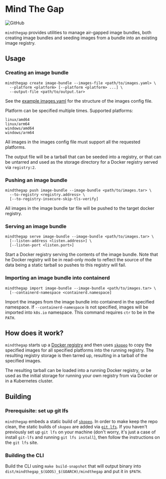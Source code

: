 <!--
 Copyright 2021 D2iQ, Inc. All rights reserved.
 SPDX-License-Identifier: Apache-2.0
-->

# Mind The Gap

![GitHub](https://img.shields.io/github/license/mesosphere/mindthegap)

`mindthegap` provides utilities to manage air-gapped image bundles, both
creating image bundles and seeding images from a bundle into an existing
image registry.

## Usage

### Creating an image bundle

```shell
mindthegap create image-bundle --images-file <path/to/images.yaml> \
  --platform <platform> [--platform <platform> ...] \
  --output-file <path/to/output.tar>
```

See the [example images.yaml](images-example.yaml) for the structure of the
images config file.

Platform can be specified multiple times. Supported platforms:

```plain
linux/amd64
linux/arm64
windows/amd64
windows/arm64
```

All images in the images config file must support all the requested platforms.

The output file will be a tarball that can be seeded into a registry,
or that can be untarred and used as the storage directory for a Docker registry
served via `registry:2`.

### Pushing an image bundle

```shell
mindthegap push image-bundle --image-bundle <path/to/images.tar> \
  --to-registry <registry.address> \
  [--to-registry-insecure-skip-tls-verify]
```

All images in the image bundle tar file will be pushed to the target docker registry.

### Serving an image bundle

```shell
mindthegap serve image-bundle --image-bundle <path/to/images.tar> \
  [--listen-address <listen.address>] \
  [--listen-port <listen.port>]
```

Start a Docker registry serving the contents of the image bundle. Note that he Docker registry will
be in read-only mode to reflect the source of the data being a static tarball so pushes to this
registry will fail.

### Importing an image bundle into containerd

```shell
mindthegap import image-bundle --image-bundle <path/to/images.tar> \
  [--containerd-namespace <containerd.namespace]
```

Import the images from the image bundle into containerd in the specified namespace. If
`--containerd-namespace` is not specified, images will be imported into `k8s.io` namespace. This
command requires `ctr` to be in the `PATH`.

## How does it work?

`mindthegap` starts up a [Docker registry](https://docs.docker.com/registry/)
and then uses [`skopeo`](https://github.com/containers/skopeo) to copy the
specified images for all specified platforms into the running registry. The
resulting registry storage is then tarred up, resulting in a tarball of the
specified images.

The resulting tarball can be loaded into a running Docker registry, or
be used as the initial storage for running your own registry from via Docker
or in a Kubernetes cluster.

## Building

### Prerequisite: set up git lfs

`mindthegap` embeds a static build of [`skopeo`](https://github.com/containers/skopeo). In order to
make keep the repo clean, the static builds of `skopeo` are added via
[`git lfs`](https://git-lfs.github.com/). If you haven't previously set up `git lfs` on your machine
(don't worry, it's just a case of install `git-lfs` and running `git lfs install`), then follow the
instructions on the `git lfs` site.

### Building the CLI

Build the CLI using `make build-snapshot` that will output binary into
`dist/mindthegap_$(GOOS)_$(GOARCH)/mindthegap` and put it in `$PATH`.
